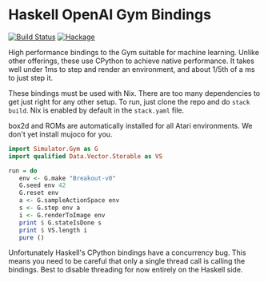 # Haskell OpenAI Gym Bindings

[![Build Status](https://github.com/abarbu/gym-haskell/actions/workflows/CI.yaml/badge.svg)](https://github.com/abarbu/gym-haskell/actions/workflows/CI.yaml)
[![Hackage](https://img.shields.io/hackage/v/gym.svg)](https://hackage.haskell.org/package/gym)

High performance bindings to the Gym suitable for machine learning. Unlike other
offerings, these use CPython to achieve native performance. It takes well under
1ms to step and render an environment, and about 1/5th of a ms to just step it.

These bindings must be used with Nix. There are too many dependencies to get
just right for any other setup. To run, just clone the repo and do `stack
build`. Nix is enabled by default in the `stack.yaml` file.

box2d and ROMs are automatically installed for all Atari environments. We don't
yet install mujoco for you.

```haskell
import Simulator.Gym as G
import qualified Data.Vector.Storable as VS

run = do
   env <- G.make "Breakout-v0"
   G.seed env 42
   G.reset env
   a <- G.sampleActionSpace env
   s <- G.step env a
   i <- G.renderToImage env
   print $ G.stateIsDone s
   print $ VS.length i
   pure ()
```

Unfortunately Haskell's CPython bindings have a concurrency bug. This means you
need to be careful that only a single thread call is calling the bindings. Best
to disable threading for now entirely on the Haskell side.
